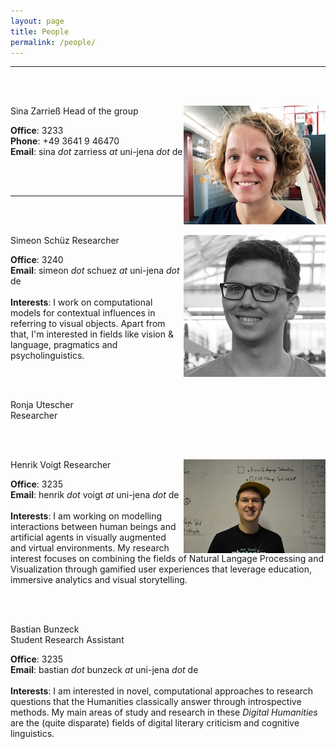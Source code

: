 ```yaml
---
layout: page
title: People
permalink: /people/
---
```


______

<br/><br/>

<img style="float: right; width: 227px;" src="/assets/profilesina.jpg">
  Sina Zarrieß  
  Head of the group  

  __Office__: 3233  
  __Phone__: +49 3641 9 46470    
  __Email__: sina *dot* zarriess *at* uni-jena *dot* de  

<br/><br/>

______

<br/><br/>

<img style="float: right; width: 227px;" src="/assets/simeon.jpg">
  Simeon Schüz  
  Researcher  

  __Office__: 3240  
  __Email__: simeon *dot* schuez *at* uni-jena *dot* de  
  <br/>
  __Interests__: 
  I work on computational models for contextual influences in referring to visual objects. 
  Apart from that, I'm interested in fields like vision & language, pragmatics and psycholinguistics. 

<br/><br/>


<!-- <img style="float: right;" src="/assets/profilesina.jpg"> -->
  Ronja Utescher  
  Researcher  

<!-- 
  __Office__: 3233  
  __Phone__: +49 3641 9 46470    
  __Email__: sina *dot* zarriess *at* uni-jena *dot* de  
-->

<br/><br/>


<img style="float: right; width: 227px;" src="/assets/henrik.jpg"> 
  Henrik Voigt  
  Researcher  

  __Office__: 3235    
  __Email__: henrik *dot* voigt *at* uni-jena *dot* de  
  <br/>
  __Interests__: 
  I am working on modelling interactions between human beings and artificial agents in visually augmented and virtual environments. 
  My research interest focuses on combining the fields of Natural Langage Processing and Visualization through gamified user experiences 
  that leverage education, immersive analytics and visual storytelling. 

<br/><br/>

  Bastian Bunzeck  
  Student Research Assistant

  __Office__: 3235    
  __Email__: bastian *dot* bunzeck *at* uni-jena *dot* de  
  <br/>
  __Interests__: 
  I am interested in novel, computational approaches to research questions that the Humanities classically answer through introspective methods. 
  My main areas of study and research in these *Digital Humanities* are the (quite disparate) fields of digital literary criticism and cognitive linguistics.
<br/><br/>
